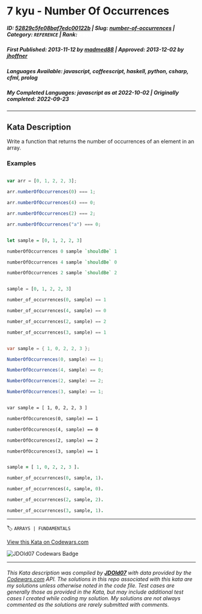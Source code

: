# 7 kyu - Number Of Occurrences

##### **ID**: [52829c5fe08baf7edc00122b](https://www.codewars.com/kata/52829c5fe08baf7edc00122b) | **Slug**: [number-of-occurrences](https://www.codewars.com/kata/52829c5fe08baf7edc00122b) | **Category**: `REFERENCE` | **Rank**: <span style="color:white">7 kyu</span>

##### **First Published**: 2013-11-12 ***by*** [madmed88](https://www.codewars.com/users/madmed88) | **Approved**: 2013-12-02 ***by*** [jhoffner](https://www.codewars.com/users/jhoffner)

##### **Languages Available**: javascript, coffeescript, haskell, python, csharp, cfml, prolog

##### **My Completed Languages**: javascript ***as at*** 2022-10-02 | **Originally completed**: 2022-09-23

---

## Kata Description


Write a function that returns the number of occurrences of an element in an array.





### Examples

```javascript

var arr = [0, 1, 2, 2, 3];

arr.numberOfOccurrences(0) === 1;

arr.numberOfOccurrences(4) === 0;

arr.numberOfOccurrences(2) === 2;

arr.numberOfOccurrences("a") === 0;

```

```haskell

let sample = [0, 1, 2, 2, 3]

numberOfOccurrences 0 sample `shouldBe` 1

numberOfOccurrences 4 sample `shouldBe` 0

numberOfOccurrences 2 sample `shouldBe` 2

```

```python

sample = [0, 1, 2, 2, 3]

number_of_occurrences(0, sample) == 1

number_of_occurrences(4, sample) == 0

number_of_occurrences(2, sample) == 2

number_of_occurrences(3, sample) == 1

```

```csharp

var sample = { 1, 0, 2, 2, 3 };

NumberOfOccurrences(0, sample) == 1;

NumberOfOccurrences(4, sample) == 0;

NumberOfOccurrences(2, sample) == 2;

NumberOfOccurrences(3, sample) == 1;

```

```cfml

var sample = [ 1, 0, 2, 2, 3 ]

numberOfOccurences(0, sample) == 1

numberOfOccurences(4, sample) == 0

numberOfOccurences(2, sample) == 2

numberOfOccurences(3, sample) == 1

```

```prolog

sample = [ 1, 0, 2, 2, 3 ].

number_of_occurrences(0, sample, 1).

number_of_occurrences(4, sample, 0).

number_of_occurrences(2, sample, 2).

number_of_occurrences(3, sample, 1).

```

---


🏷 `ARRAYS | FUNDAMENTALS`


[View this Kata on Codewars.com](https://www.codewars.com/kata/52829c5fe08baf7edc00122b)

![](https://www.codewars.com/users/jdold07/badges/large "JDOld07 Codewars Badge")

---

###### *This Kata description was compiled by [**JDOld07**](https://tpstech.dev) with data provided by the [Codewars.com](https://www.codewars.com) API.  The solutions in this repo associated with this kata are my solutions unless otherwise noted in the code file.  Test cases are generally those as provided in the Kata, but may include additional test cases I created while coding my solution.  My solutions are not always commented as the solutions are rarely submitted with comments.*

